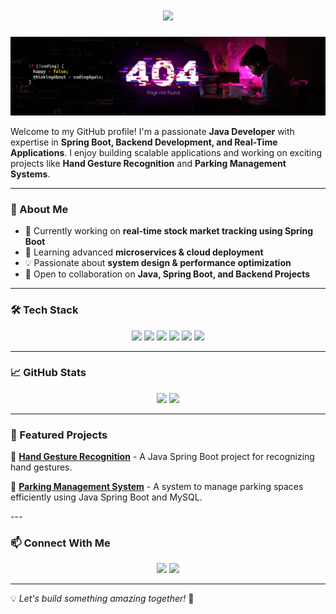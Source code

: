<h1 align="center">
  <img src="https://readme-typing-svg.herokuapp.com?font=Fira+Code&weight=600&size=30&duration=4000&pause=1000&color=F7B93E&center=true&vCenter=true&width=450&lines=Hi%2C+I'm+Anurag+Verma!+%F0%9F%91%8B;Welcome+to+my+GitHub+Profile!">  
</h1>



![Background](https://github.com/anuragverma394/anuragverma394/blob/aa73c6119b9b49a224bfa2f9879561621711d426/linkeden%20banner.jpg)

Welcome to my GitHub profile! I'm a passionate **Java Developer** with expertise in **Spring Boot, Backend Development, and Real-Time Applications**. I enjoy building scalable applications and working on exciting projects like **Hand Gesture Recognition** and **Parking Management Systems**.

---

### 🚀 About Me
- 🔭 Currently working on **real-time stock market tracking using Spring Boot**
- 🌱 Learning advanced **microservices & cloud deployment**
- 💡 Passionate about **system design & performance optimization**
- 🎯 Open to collaboration on **Java, Spring Boot, and Backend Projects**

---

### 🛠️ Tech Stack

<p align="center">
  <img src="https://img.shields.io/badge/Java-ED8B00?style=for-the-badge&logo=java&logoColor=white">
  <img src="https://img.shields.io/badge/Spring%20Boot-6DB33F?style=for-the-badge&logo=spring-boot&logoColor=white">
  <img src="https://img.shields.io/badge/MySQL-4479A1?style=for-the-badge&logo=mysql&logoColor=white">
  <img src="https://img.shields.io/badge/HTML5-E34F26?style=for-the-badge&logo=html5&logoColor=white">
  <img src="https://img.shields.io/badge/CSS3-1572B6?style=for-the-badge&logo=css3&logoColor=white">
  <img src="https://img.shields.io/badge/Docker-2496ED?style=for-the-badge&logo=docker&logoColor=white">
</p>

---

### 📈 GitHub Stats
<p align="center">
  <img src="https://github-readme-stats.vercel.app/api?username=anuragverma394&show_icons=true&theme=radical" width="48%"/>
  <img src="https://github-readme-streak-stats.herokuapp.com/?user=anuragverma394&theme=radical" width="48%"/>
</p>

---

### 📌 Featured Projects

🔹 [**Hand Gesture Recognition**](https://github.com/anuragverma394/hand-gesture-recognition) - A Java Spring Boot project for recognizing hand gestures.

🔹 [**Parking Management System**](https://github.com/anuragverma394/parking-management-system) - A system to manage parking spaces efficiently using Java Spring Boot and MySQL.

---<style>
  body {
    position: relative;
    overflow: hidden;
  }
  #animationContainer {
    position: fixed;
    top: 0;
    left: 0;
    width: 100vw;
    height: 100vh;
    pointer-events: none;
  }
  #movingCharacter {
    position: absolute;
    width: 150px;
    height: 150px;
  }
</style>

<div id="animationContainer">
  <dotlottie-player id="movingCharacter"
    src="https://lottie.host/483310fb-a3dd-45e0-90c1-d5e505464b58/KcbYEnWhF2.lottie"
    background="transparent"
    speed="1"
    loop autoplay>
  </dotlottie-player>
</div>

<script src="https://unpkg.com/@dotlottie/player-component@2.7.12/dist/dotlottie-player.mjs" type="module"></script>
<script>
  document.addEventListener("DOMContentLoaded", function () {
    let character = document.getElementById("movingCharacter");
    let xPos = 0, yPos = 0;
    let directionX = 1, directionY = 1;

    function moveCharacter() {
      if (xPos >= window.innerWidth - 150 || xPos <= 0) directionX *= -1;
      if (yPos >= window.innerHeight - 150 || yPos <= 0) directionY *= -1;

      xPos += directionX * 2;
      yPos += directionY * 2;

      character.style.transform = `translate(${xPos}px, ${yPos}px)`;

      requestAnimationFrame(moveCharacter);
    }

    moveCharacter();
  });
</script>



### 📫 Connect With Me
<p align="center">
  <a href="https://linkedin.com/in/anurag-verma-811ba4270"><img src="https://img.shields.io/badge/LinkedIn-Connect-blue?style=for-the-badge&logo=linkedin"></a>
  <a href="mailto:anuragverma394@gmail.com"><img src="https://img.shields.io/badge/Email-Contact-red?style=for-the-badge&logo=gmail"></a>
</p>

---

💡 *Let's build something amazing together!* 🚀
